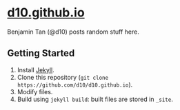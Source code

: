 # [d10.github.io](https://d10.github.io/)

Benjamin Tan (@d10) posts random stuff here.

## Getting Started

1. Install [Jekyll](https://jekyllrb.com/).
2. Clone this repository (`git clone https://github.com/d10/d10.github.io`).
3. Modify files.
4. Build using `jekyll build`: built files are stored in `_site`.
